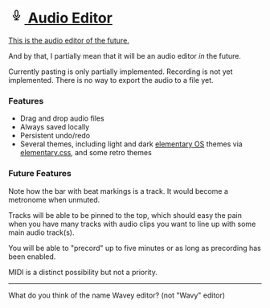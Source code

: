 
# [![](images/icon-32.png) Audio Editor][app]

[This is the audio editor of the future.][app]

And by that, I partially mean that it will be an audio editor *in* the future.

Currently pasting is only partially implemented.
Recording is not yet implemented.
There is no way to export the audio to a file yet.


### Features

* Drag and drop audio files
* Always saved locally
* Persistent undo/redo
* Several themes, including light and dark [elementary OS][] themes via [elementary.css][], and some retro themes


### Future Features

Note how the bar with beat markings is a track. It would become a metronome when unmuted.

Tracks will be able to be pinned to the top, which should easy the pain when you have many tracks with audio clips you want to line up with some main audio track(s).

You will be able to "precord" up to five minutes or as long as precording has been enabled. 

MIDI is a distinct possibility but not a priority.


-------

What do you think of the name Wavey editor? (not "Wavy" editor)

[app]: http://1j01.github.io/audio-editor/
[elementary OS]: https://elementary.io/
[elementary.css]: https://github.com/1j01/elementary.css/
